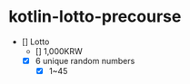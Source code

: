 # kotlin-lotto-precourse

- [] Lotto
    - [] 1,000KRW 
    - [x] 6 unique random numbers
        - [x] 1~45   